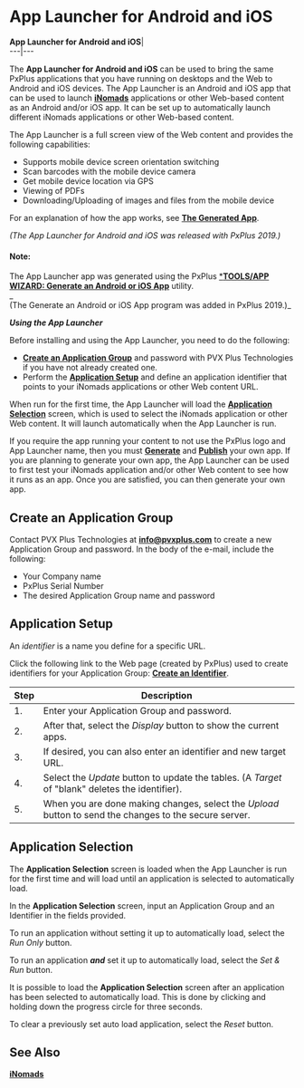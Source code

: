 # App Launcher for Android and iOS  
  
**App Launcher for Android and iOS**|   
---|---  
  
The **App Launcher for Android and iOS** can be used to bring the same PxPlus applications that you have running on desktops and the Web to Android and iOS devices. The App Launcher is an Android and iOS app that can be used to launch **[iNomads](iNOMADS/iNOMADS%20Introduction.md)** applications or other Web-based content as an Android and/or iOS app. It can be set up to automatically launch different iNomads applications or other Web-based content.

The App Launcher is a full screen view of the Web content and provides the following capabilities:

  * Supports mobile device screen orientation switching
  * Scan barcodes with the mobile device camera
  * Get mobile device location via GPS
  * Viewing of PDFs
  * Downloading/Uploading of images and files from the mobile device



For an explanation of how the app works, see [**The Generated App**](utilities/appwizard.htm#generated_app).

_(The App Launcher for Android and iOS was released with PxPlus 2019.)_

#### **Note:**  
The App Launcher app was generated using the PxPlus [***TOOLS/APP WIZARD: Generate an Android or iOS App**](utilities/appwizard.md) utility.  
_  
(The Generate an Android or iOS App program was added in PxPlus 2019.)_

**_Using the App Launcher_**

Before installing and using the App Launcher, you need to do the following:

  * **[Create an Application Group](app_launcher.htm#create_group)** and password with PVX Plus Technologies if you have not already created one.
  * Perform the **[Application Setup](app_launcher.htm#setup)** and define an application identifier that points to your iNomads applications or other Web content URL.



When run for the first time, the App Launcher will load the **[Application Selection](app_launcher.htm#selection)** screen, which is used to select the iNomads application or other Web content. It will launch automatically when the App Launcher is run.

If you require the app running your content to not use the PxPlus logo and App Launcher name, then you must **[Generate](utilities/appwizard.htm#generate_app)** and **[Publish](utilities/appwizard.htm#publish_app)** your own app. If you are planning to generate your own app, the App Launcher can be used to first test your iNomads application and/or other Web content to see how it runs as an app. Once you are satisfied, you can then generate your own app.

##  Create an Application Group

Contact PVX Plus Technologies at **[info@pvxplus.com](mailto:info@pvxplus.com?subject=Create%20Application%20Group%20Request)** to create a new Application Group and password. In the body of the e-mail, include the following:

  * Your Company name
  * PxPlus Serial Number
  * The desired Application Group name and password



##  Application Setup

An _identifier_ is a name you define for a specific URL.

Click the following link to the Web page (created by PxPlus) used to create identifiers for your Application Group: **[Create an Identifier](https://appsrvr.pvxplus.com/pgsrvr.pvp?pg=apps)**.

**Step** |  **Description**  
---|---  
1. |  Enter your Application Group and password.  
2. |  After that, select the _Display_ button to show the current apps.  
3. |  If desired, you can also enter an identifier and new target URL.  
4. |  Select the _Update_ button to update the tables. (A _Target_ of "blank" deletes the identifier).  
5. |  When you are done making changes, select the _Upload_ button to send the changes to the secure server.  
  
##  Application Selection

The **Application Selection** screen is loaded when the App Launcher is run for the first time and will load until an application is selected to automatically load.

In the **Application Selection** screen, input an Application Group and an Identifier in the fields provided.

To run an application without setting it up to automatically load, select the _Run Only_ button.

To run an application **_and_** set it up to automatically load, select the _Set & Run_ button.

It is possible to load the **Application Selection** screen after an application has been selected to automatically load. This is done by clicking and holding down the progress circle for three seconds.

To clear a previously set auto load application, select the _Reset_ button.

## See Also

**[iNomads](iNOMADS/iNOMADS%20Introduction.md)**

